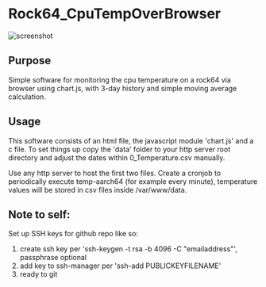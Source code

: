 # Rock64_CpuTempOverBrowser

![screenshot](https://user-images.githubusercontent.com/113915726/191049648-1a3bdbfb-a268-4a15-ad81-5a2e4e3825b6.png)

## Purpose
Simple software for monitoring the cpu temperature on a rock64 via browser using chart.js, with 3-day history and simple moving average calculation.

## Usage
This software consists of an html file, the javascript module 'chart.js' and a c file. To set things up copy the 'data' folder to your
http server root directory and adjust the dates within  0_Temperature.csv manually.

Use any http server to host the first two files.
Create a cronjob to periodically execute temp-aarch64 (for example every minute), temperature values will be stored in csv files inside /var/www/data.


## Note to self:
Set up SSH keys for github repo like so:
1. create ssh key per 'ssh-keygen -t rsa -b 4096 -C "emailaddress"', passphrase optional
2. add key to ssh-manager per 'ssh-add PUBLICKEYFILENAME'
3. ready to git
